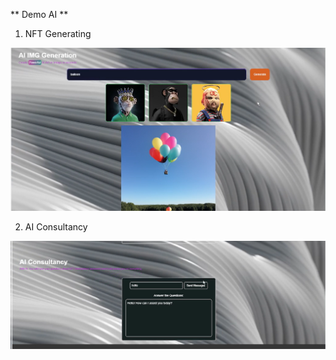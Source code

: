 ** Demo AI **

1. NFT Generating

![alt text](image.png)

2. AI Consultancy

![alt text](image-1.png)